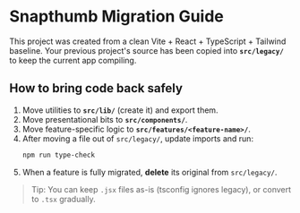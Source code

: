 # Snapthumb Migration Guide

This project was created from a clean Vite + React + TypeScript + Tailwind baseline.
Your previous project's source has been copied into **`src/legacy/`** to keep the current app compiling.

## How to bring code back safely

1. Move utilities to **`src/lib/`** (create it) and export them.
2. Move presentational bits to **`src/components/`**.
3. Move feature-specific logic to **`src/features/<feature-name>/`**.
4. After moving a file out of `src/legacy/`, update imports and run:
   ```bash
   npm run type-check
   ```
5. When a feature is fully migrated, **delete** its original from `src/legacy/`.

> Tip: You can keep `.jsx` files as-is (tsconfig ignores legacy), or convert to `.tsx` gradually.
